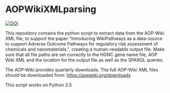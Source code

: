 # AOPWikiXMLparsing
[![DOI](https://zenodo.org/badge/139583189.svg)](https://zenodo.org/badge/latestdoi/139583189)

This repository contains the python script to extract data from the AOP-Wiki XML file, to support the paper "Introducing WikiPathways as a data-source to support Adverse Outcome Pathways for regulatory risk assessment of chemicals and nanomaterials.", creating a human-readable output file. Make sure that all file paths are set correctly to the HGNC gene name file, AOP Wiki XML and the location for the output file as well as the SPARQL queries. 

The AOP-Wiki provides quarterly downloads. The full AOP-Wiki XML files should be downloaded from: https://aopwiki.org/downloads

This script works on Python 3.5.
